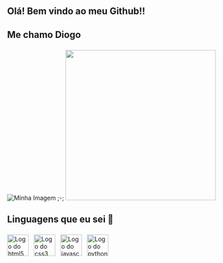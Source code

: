 ## Olá! Bem vindo ao meu Github!!
## Me chamo Diogo 

###

<div style="width: 100%">
<img src="https://veja.abril.com.br/wp-content/uploads/2016/05/giphy-3-original.gif?w=414&h=280&crop=1" alt="Minha Imagem ;-;">
   <img src="https://motionbgs.com/media/5518/meguru-bachira.jpg" width="350" height="350">
</div>

###

<h2 align="left">Linguagens que eu sei 📖</h2>

###
###
<div style="display: flex; align-items: center; justify-content: space-between; width="100%">
   <!--Linguagens-->
   <div style="display: flex; align-items: center; gap: 12px;">
     <img src="https://cdn.jsdelivr.net/gh/devicons/devicon/icons/html5/html5-original.svg" height="50" alt="Logo do html5" title="Logo HTML5" />
     <img src="https://cdn.jsdelivr.net/gh/devicons/devicon/icons/css3/css3-original.svg" height="50" alt="Logo do css3" title="Logo CSS3" />
     <img src="https://cdn.jsdelivr.net/gh/devicons/devicon/icons/javascript/javascript-original.svg" height="50" alt="Logo do javascript" title="Logo JAVASCRIPT" />
     <img src="https://cdn.jsdelivr.net/gh/devicons/devicon/icons/python/python-original.svg" height="50"alt="Logo do python" title="Logo PYTHON" />
     <!-- <img src="https://cdn.jsdelivr.net/gh/devicons/devicon@latest/icons/java/java-original.svg" height="50" alt="Logo do java" title="Logo JAVA" /> -->
   </div>
</div>
